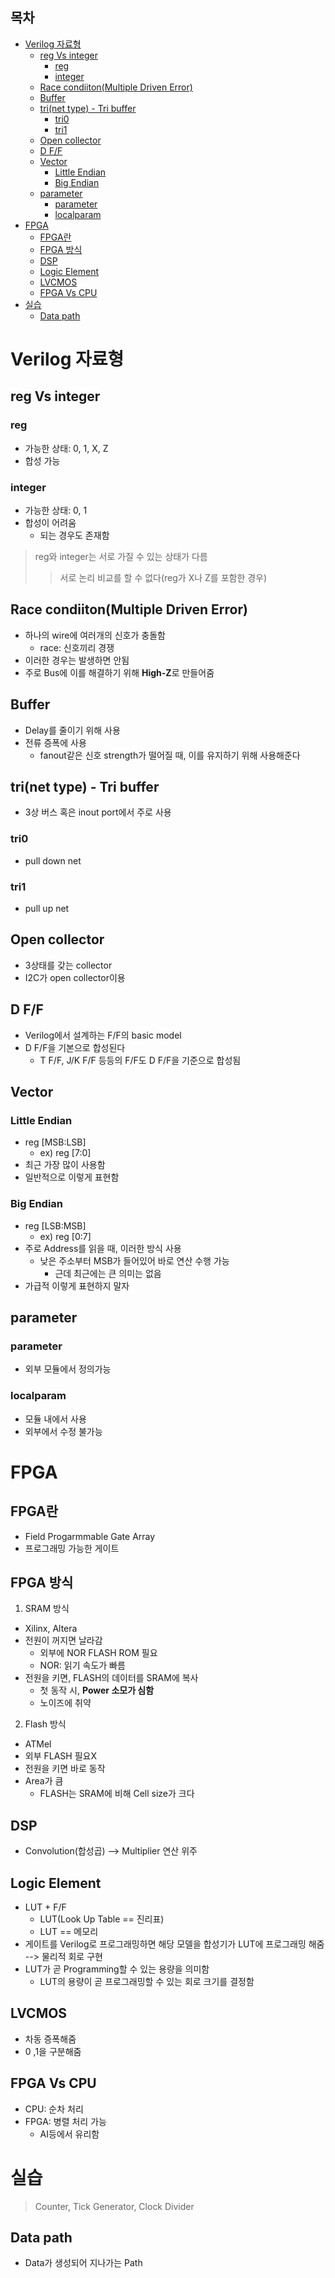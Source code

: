 ## 목차
- [Verilog 자료형](#verilog-자료형)
	- [reg Vs integer](#reg-vs-integer)
		- [reg](#reg)
		- [integer](#integer)
	- [Race condiiton(Multiple Driven Error)](#race-condiitonmultiple-driven-error)
	- [Buffer](#buffer)
	- [tri(net type) - Tri buffer](#trinet-type---tri-buffer)
		- [tri0](#tri0)
		- [tri1](#tri1)
	- [Open collector](#open-collector)
	- [D F/F](#d-ff)
	- [Vector](#vector)
		- [Little Endian](#little-endian)
		- [Big Endian](#big-endian)
	- [parameter](#parameter)
		- [parameter](#parameter-1)
		- [localparam](#localparam)
- [FPGA](#fpga)
	- [FPGA란](#fpga란)
	- [FPGA 방식](#fpga-방식)
	- [DSP](#dsp)
	- [Logic Element](#logic-element)
	- [LVCMOS](#lvcmos)
	- [FPGA Vs CPU](#fpga-vs-cpu)
- [실습](#실습)
	- [Data path](#data-path)
# Verilog 자료형
## reg Vs integer
### reg
- 가능한 상태: 0, 1, X, Z
- 합성 가능

### integer
- 가능한 상태: 0, 1
- 합성이 어려움
  - 되는 경우도 존재함

> reg와 integer는 서로 가질 수 있는 상태가 다름
> > 서로 논리 비교를 할 수 없다(reg가 X나 Z를 포함한 경우)

## Race condiiton(Multiple Driven Error)
- 하나의 wire에 여러개의 신호가 충돌함
  - race: 신호끼리 경쟁
- 이러한 경우는 발생하면 안됨
- 주로 Bus에 이를 해결하기 위해 **High-Z**로 만들어줌
## Buffer
- Delay를 줄이기 위해 사용
- 전류 증폭에 사용
  - fanout같은 신호 strength가 떨어질 때, 이를 유지하기 위해 사용해준다

## tri(net type) - Tri buffer
- 3상 버스 혹은 inout port에서 주로 사용

### tri0
- pull down net

### tri1
- pull up net

## Open collector
- 3상태를 갖는 collector
- I2C가 open collector이용

## D F/F
- Verilog에서 설계하는 F/F의 basic model
- D F/F을 기본으로 합성된다
  - T F/F, J/K F/F 등등의 F/F도 D F/F을 기준으로 합성됨

## Vector
### Little Endian
- reg [MSB:LSB]
  - ex) reg [7:0]
- 최근 가장 많이 사용함
- 일반적으로 이렇게 표현함

### Big Endian
- reg [LSB:MSB]
  - ex) reg [0:7]
- 주로 Address를 읽을 때, 이러한 방식 사용
  - 낮은 주소부터 MSB가 들어있어 바로 연산 수행 가능
    - 근데 최근에는 큰 의미는 없음
- 가급적 이렇게 표현하지 말자

## parameter
### parameter
- 외부 모듈에서 정의가능

### localparam
- 모듈 내에서 사용
- 외부에서 수정 불가능

# FPGA
## FPGA란
- Field Progarmmable Gate Array
- 프로그래밍 가능한 게이트

## FPGA 방식
1) SRAM 방식
 - Xilinx, Altera
 - 전원이 꺼지면 날라감
   - 외부에 NOR FLASH ROM 필요
   - NOR: 읽기 속도가 빠름
 - 전원을 키면, FLASH의 데이터를 SRAM에 복사
   - 첫 동작 시, **Power 소모가 심함**
   - 노이즈에 취약
 
2) Flash 방식
 - ATMel
 - 외부 FLASH 필요X
 - 전원을 키면 바로 동작
 - Area가 큼
   - FLASH는 SRAM에 비해 Cell size가 크다

## DSP
- Convolution(합성곱) --> Multiplier 연산 위주

## Logic Element
- LUT + F/F
  - LUT(Look Up Table == 진리표)
  - LUT == 메모리
- 게이트를 Verilog로 프로그래밍하면 해당 모델을 합성기가 LUT에 프로그래밍 해줌 --> 물리적 회로 구현
- LUT가 곧 Programming할 수 있는 용량을 의미함
  - LUT의 용량이 곧 프로그래밍할 수 있는 회로 크기를 결정함

## LVCMOS
- 차동 증폭해줌
- 0 ,1을 구분해줌

## FPGA Vs CPU
- CPU: 순차 처리
- FPGA: 병렬 처리 가능
  - AI등에서 유리함


# 실습
> Counter, Tick Generator, Clock Divider

## Data path
- Data가 생성되어 지나가는 Path 